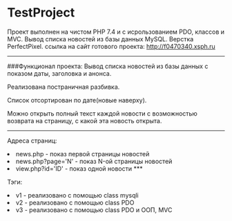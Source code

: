 TestProject
===
Проект выполнен на чистом PHP 7.4 и с исрользованием PDO, классов и MVC.
Вывод списка новостей из базы данных MySQL.
Верстка PerfectPixel.
ссылка на сайт готового проекта:
<http://f0470340.xsph.ru>
***
###Функционал проекта:
Вывод списка новостей из базы данных с показом даты, заголовка и анонса.

Реализована постраничная разбивка.

Список отсортирован по дате(новые наверху).

Можно открыть полный текст каждой новости с возможностью возврата на страницу, с какой эта новость открыта.
***

Адреса страниц:

<li> news.php - показ первой страницы новостей
<li> news.php?page='N' - показ N-ой страницы новостей
<li> view.php?id='ID' - показ одной новости
***
 
Тэги:

<li> v1 - реализовано с помощью class mysqli
<li> v2 - реализовано с помощью class PDO
<li> v3 - реализовано с помощью class PDO и ООП, MVC
